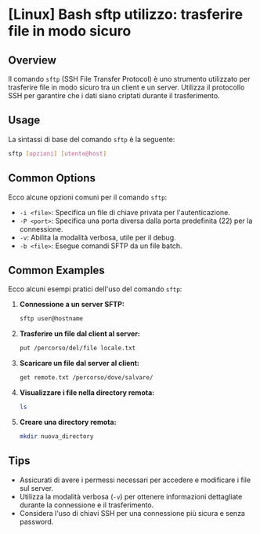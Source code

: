 # [Linux] Bash sftp utilizzo: trasferire file in modo sicuro

## Overview
Il comando `sftp` (SSH File Transfer Protocol) è uno strumento utilizzato per trasferire file in modo sicuro tra un client e un server. Utilizza il protocollo SSH per garantire che i dati siano criptati durante il trasferimento.

## Usage
La sintassi di base del comando `sftp` è la seguente:

```bash
sftp [opzioni] [utente@host]
```

## Common Options
Ecco alcune opzioni comuni per il comando `sftp`:

- `-i <file>`: Specifica un file di chiave privata per l'autenticazione.
- `-P <port>`: Specifica una porta diversa dalla porta predefinita (22) per la connessione.
- `-v`: Abilita la modalità verbosa, utile per il debug.
- `-b <file>`: Esegue comandi SFTP da un file batch.

## Common Examples
Ecco alcuni esempi pratici dell'uso del comando `sftp`:

1. **Connessione a un server SFTP:**
   ```bash
   sftp user@hostname
   ```

2. **Trasferire un file dal client al server:**
   ```bash
   put /percorso/del/file locale.txt
   ```

3. **Scaricare un file dal server al client:**
   ```bash
   get remote.txt /percorso/dove/salvare/
   ```

4. **Visualizzare i file nella directory remota:**
   ```bash
   ls
   ```

5. **Creare una directory remota:**
   ```bash
   mkdir nuova_directory
   ```

## Tips
- Assicurati di avere i permessi necessari per accedere e modificare i file sul server.
- Utilizza la modalità verbosa (`-v`) per ottenere informazioni dettagliate durante la connessione e il trasferimento.
- Considera l'uso di chiavi SSH per una connessione più sicura e senza password.